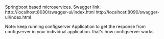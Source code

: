 Springboot based microservices.
Swagger link: http://localhost:8080/swagger-ui/index.html
http://localhost:8090/swagger-ui/index.html

Note: keep running configserver Application to get the response from configserver in your individual application.
that's how configserver works
